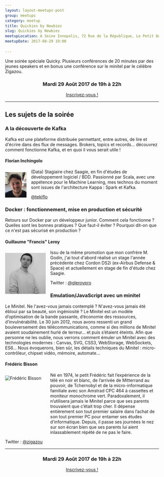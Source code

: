 ```yaml
---
layout: layout-meetups-post
group: meetups
category: meetup
title: Quickies by Newbies
slug: Quickies by Newbies
meetupLocation: A Seine Innopolis, 72 Rue de la République, Le Petit Quevilly
meetupDate: 2017-08-29 19:00

---
```


Une soirée spéciale Quicky. Plusieurs conférences de 20 minutes par des jeunes speakers et en bonus une conférence sur le minitel par le célèbre Zigazou.

<div style="text-align: center;">
  <h3>Mardi 29 Août 2017 de 19h à 22h</h3>
  <p>
    <a class="button" target="_blank" href="http://meetu.ps/c/3dJFv/B5s8T/f">
      Inscrivez-vous !
    </a>
  </p>
</div>

----

## Les sujets de la soirée

### A la découverte de Kafka

<p>Kafka est une plateforme distribuée permettant, entre autres, de lire et d'écrire dans des flux de messages. Brokers, topics et records... découvrez comment fonctionne Kafka, et en quoi il vous serait utile !</p>

#### Florian Inchingolo

<img src="/images/meetups/florian.png" alt="Florian Inchingolo" width="70" style="float: left; margin: 10px 15px 0px 0px;"/>

<p style="overflow: auto;">(Data) Stagiaire chez Saagie, en fin d'études de développement logiciel / BDD.
                           Passionné par Scala, avec une appétence pour le Machine Learning, mes technos du moment sont issues de l'architecture Kappa : Spark et Kafka.</p>
<a href="https://twitter.com/tekiflo">@tekiflo</a>


### Docker : fonctionnement, mise en production et sécurité

<p>Retours sur Docker par un développeur junior. Comment cela fonctionne ? Quelles sont les bonnes pratiques ? Que faut-il éviter ? Pourquoi dit-on que ce n'est pas sécurisé en production ?</p>

#### Guillaume "Francis" Leroy

<img src="/images/meetups/gleroy.jpg" alt="Antony Godin" width="133" style="float: left; margin: 10px 15px 0px 0px;"/>

Issu de la même promotion que mon confrère M. Godin, j'ai tout d'abord réalisé un stage l'année précédente chez Cordon DS2i (ex-Airbus Defense & Space) et actuellement en stage de fin d'étude chez Saagie.

Twitter : [@gleroypro](https://twitter.com/gleroypro)

### Emulation/JavaScript avec un minitel

Le Minitel.
Ne l'avez-vous jamais contemplé ? N'avez-vous jamais été ébloui par sa beauté, son ingéniosité ? Le Minitel est un modèle d’optimisation de la bande passante, d’économie des ressources, d’invulnérabilité.
Le 30 juin 2012, nous avons ressenti un grand bouleversement des télécommunications, comme si des millions de Minitel avaient soudainement hurlé de terreur… et puis s’étaient éteints. 
Afin que personne ne les oublie, nous verrons comment émuler un Minitel avec des technologies modernes : Canvas, SVG, CSS3, WebStorage, WebSockets, ES6…
Nous évoquerons, bien sûr, les détails techniques du Minitel : micro-contrôleur, chipset vidéo, mémoire, automate…


#### Frédéric Bisson


<img src="https://pbs.twimg.com/profile_images/466834244266770432/Wc87gQBY_400x400.png" alt="Frédéric Bisson" width="133" style="float: left; margin: 10px 15px 0px 0px;"/>

<p style="overflow: auto;">Né en 1974, le petit Frédéric fait l’expérience de la télé en noir et blanc, de l’arrivée de Mitterrand au pouvoir, de Tchernobyl et de la micro-informatique familiale avec son Amstrad CPC 464 à cassettes et moniteur monochrome vert. Paradoxalement, il n’utilisera jamais le Minitel parce que ses parents trouvaient que c’était trop cher. Il dépense entièrement son tout premier salaire dans l’achat de son tout premier PC pour entamer ses études d’informatique. Depuis, il passe ses journées le nez sur son écran bien que ses parents lui aient inlassablement répété de ne pas le faire.</p>

Twitter : [@zigazou](https://twitter.com/zigazou)

----

<div style="text-align: center;">
  <h3>Mardi 29 Août 2017 de 19h à 22h</h3>
    <p>
      <a class="button" target="_blank" href="http://meetu.ps/c/3dJFv/B5s8T/f">
        Inscrivez-vous !
      </a>
    </p>  
</div>
